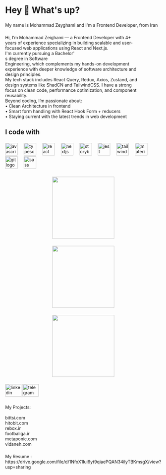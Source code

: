 <h1 align="left">Hey 👋 What's up?</h1>

###

<p align="left">My name is Mohammad Zeyghami  and I'm a Frontend Developer, from Iran</p>

###

<p align="left">Hi, I’m Mohammad Zeighami — a Frontend Developer with 4+<br>years of experience specializing in building scalable and user-<br>focused web applications using React and Next.js.<br>I'm currently pursuing a Bachelor'<br>s degree in Software<br>Engineering, which complements my hands-on development<br>experience with deeper knowledge of software architecture and<br>design principles.<br>My tech stack includes React Query, Redux, Axios, Zustand, and<br>design systems like ShadCN and TailwindCSS. I have a strong<br>focus on clean code, performance optimization, and component<br>reusability.<br>Beyond coding, I’m passionate about:<br>• Clean Architecture in frontend<br>• Smart form handling with React Hook Form + reducers<br>• Staying current with the latest trends in web development</p>

###

<h2 align="left">I code with</h2>

###

<div align="left">
  <img src="https://cdn.jsdelivr.net/gh/devicons/devicon/icons/javascript/javascript-original.svg" height="40" alt="javascript logo"  />
  <img width="12" />
  <img src="https://cdn.jsdelivr.net/gh/devicons/devicon/icons/typescript/typescript-original.svg" height="40" alt="typescript logo"  />
  <img width="12" />
  <img src="https://cdn.jsdelivr.net/gh/devicons/devicon/icons/react/react-original.svg" height="40" alt="react logo"  />
  <img width="12" />
  <img src="https://cdn.jsdelivr.net/gh/devicons/devicon/icons/nextjs/nextjs-original.svg" height="40" alt="nextjs logo"  />
  <img width="12" />
  <img src="https://cdn.jsdelivr.net/gh/devicons/devicon/icons/storybook/storybook-original.svg" height="40" alt="storybook logo"  />
  <img width="12" />
  <img src="https://cdn.jsdelivr.net/gh/devicons/devicon/icons/jest/jest-plain.svg" height="40" alt="jest logo"  />
  <img width="12" />
  <img src="https://cdn.simpleicons.org/tailwindcss/06B6D4" height="40" alt="tailwindcss logo"  />
  <img width="12" />
  <img src="https://cdn.simpleicons.org/mui/007FFF" height="40" alt="materialui logo"  />
  <img width="12" />
  <img src="https://cdn.simpleicons.org/git/F05032" height="40" alt="git logo"  />
  <img width="12" />
  <img src="https://cdn.simpleicons.org/sass/CC6699" height="40" alt="sass logo"  />
</div>

###

<div align="center">
  <img height="200" src="https://i.postimg.cc/Xvf5LSyC/Screenshot-2025-06-04-at-5-13-28-PM.png"  />
</div>

###

<div align="center">
  <img height="200" src="https://i.postimg.cc/LXynQH4n/Screenshot-2025-06-04-at-5-13-38-PM.png"  />
</div>

###

<div align="center">
  <img height="200" src="https://i.postimg.cc/cLq6bkWM/Screenshot-2025-06-04-at-5-13-44-PM.png"  />
</div>

###

<div align="left">
  <a href="https://www.linkedin.com/in/mohammad-zeyghami/" target="_blank">
    <img src="https://raw.githubusercontent.com/maurodesouza/profile-readme-generator/master/src/assets/icons/social/linkedin/default.svg" width="52" height="40" alt="linkedin logo"  />
  </a>
  <a href="@Mohammadzeighami" target="_blank">
    <img src="https://raw.githubusercontent.com/maurodesouza/profile-readme-generator/master/src/assets/icons/social/telegram/default.svg" width="52" height="40" alt="telegram logo"  />
  </a>
</div>

###

<p align="left">My Projects:<br><br>bittsi.com<br>hitobit.com<br>rebox.ir<br>footbaliga.ir<br>metaponic.com<br>vidaneh.com</p>

###

<p align="left">My Resume :<br>https://drive.google.com/file/d/1NfxX1lui6yt9qiaePQAN34ilyTBKmsgX/view?usp=sharing</p>

###
